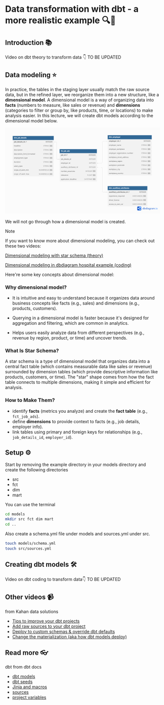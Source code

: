 # Data transformation with dbt - a more realistic example 🔍📖

## Introduction 📚
Video on dbt theory to transform data :point_down:
TO BE UPDATED

## Data modeling ⭐
In practice, the tables in the staging layer usually match the raw source data, but in the refined layer, we reorganize them into a new structure, like a **dimensional model**. A dimensional model is a way of organizing data into **facts** (numbers to measure, like sales or revenue) and **dimensions** (categories to filter or group by, like products, time, or locations) to make analysis easier. In this lecture, we will create dbt models according to the dimensional model below.  

![Data modeling](job_ads_dimension_model.png)

We will not go through how a dimensional model is created. 

> [!Note]  
> If you want to know more about dimensional modeling, you can check out these two videos: 
> 
> [Dimensional modeling with star schema (theory)](https://www.youtube.com/watch?v=C7ysqi_tZio&list=PLpHkXU1Ab_H_QR1Erq2VDUj16cVAEe9dq&index=20)
> 
> [Dimensional modeling in dbdiagram hospital example (coding)](https://www.youtube.com/watch?v=xJFyZCtdXaQ&list=PLpHkXU1Ab_H_QR1Erq2VDUj16cVAEe9dq&index=22)



Here're some key concepts about dimensional model:

### Why dimensional model?

- It is intuitive and easy to understand because it organizes data around business concepts like facts (e.g., sales) and dimensions (e.g., products, customers).

- Querying in a dimensional model is faster because it's designed for aggregation and filtering, which are common in analytics.

- Helps users easily analyze data from different perspectives (e.g., revenue by region, product, or time) and uncover trends.

### What Is Star Schema?
A star schema is a type of dimensional model that organizes data into a central fact table (which contains measurable data like sales or revenue) surrounded by dimension tables (which provide descriptive information like products, customers, or time). The "star" shape comes from how the fact table connects to multiple dimensions, making it simple and efficient for analysis.

### How to Make Them?
- identify **facts** (metrics you analyze) and create the **fact table** (e.g., `fct_job_ads`).
- define **dimensions** to provide context to facts (e.g., job details, employer info).
- link tables using primary and foreign keys for relationships (e.g., `job_details_id`, `employer_id`).

## Setup ⚙️
Start by removing the example directory in your models directory and create the following directories

- src
- fct
- dim
- mart

You can use the terminal

```bash
cd models
mkdir src fct dim mart
cd ..
```

Also create a schema.yml file under models and sources.yml under src.

```bash
touch models/schema.yml
touch src/sources.yml
```

## Creating dbt models 🛠️
Video on dbt coding to transform data:point_down:
TO BE UPDATED

## Other videos :video_camera:

from Kahan data solutions 
- [Tips to improve your dbt projects](https://www.youtube.com/watch?v=qOx8l_QFz9I&list=PLy4OcwImJzBLJzLYxpxaPUmCWp8j1esvT&index=2)
- [Add raw sources to your dbt project](https://www.youtube.com/watch?v=Y03CsVDK69Y&list=PLy4OcwImJzBLJzLYxpxaPUmCWp8j1esvT&index=3)
- [Deploy to custom schemas & override dbt defaults](https://www.youtube.com/watch?v=AvrVQr5FHwk&list=PLy4OcwImJzBLJzLYxpxaPUmCWp8j1esvT&index=5)
- [Change the materialization (aka how dbt models deploy)](https://www.youtube.com/watch?v=zpACZu31154&list=PLy4OcwImJzBLJzLYxpxaPUmCWp8j1esvT&index=7)

## Read more :eyeglasses:
dbt from dbt docs
- [dbt models](https://docs.getdbt.com/docs/build/models)
- [dbt seeds](https://docs.getdbt.com/docs/build/seeds)
- [Jinja and macros](https://docs.getdbt.com/docs/build/jinja-macros)
- [sources](https://docs.getdbt.com/docs/build/sources)
- [project variables](https://docs.getdbt.com/docs/build/project-variables)